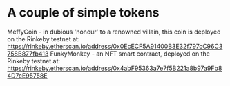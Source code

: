 # A couple of simple tokens
MeffyCoin - in dubious 'honour' to a renowned villain, this coin is deployed on the Rinkeby testnet at: https://rinkeby.etherscan.io/address/0x0EcECF5A91400B3E32f797cC96C3758B877fb413
FunkyMonkey - an NFT smart contract, deployed on the Rinkeby testnet at: https://rinkeby.etherscan.io/address/0x4abF95363a7e7f5B221a8b97a9Fb84D7cE95758E
